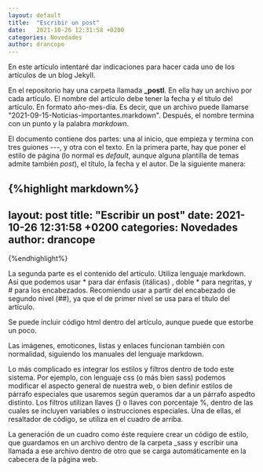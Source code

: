 ```yaml
---
layout: default
title:  "Escribir un post"
date:   2021-10-26 12:31:58 +0200
categories: Novedades
author: drancope
---
```

En este artículo intentaré dar indicaciones para hacer cada uno de los artículos de un blog Jekyll.

En el repositorio hay una carpeta llamada **_postl**. En ella hay un archivo por cada artículo. El nombre del artículo debe tener la fecha y el título del artículo. En formato año-mes-día. Es decir, que un archivo puede llamarse "2021-09-15-Noticias-importantes.markdown". Después, el nombre termina con un punto y la palabra *markdown*.

El documento contiene dos partes: una al inicio, que empieza y termina con tres guiones ---, y otra con el texto. En la primera parte, hay que poner el estilo de página (lo normal es *default*, aunque alguna plantilla de temas admite también *post*), el título, la fecha y el autor. De la siguiente manera:

{%highlight markdown%}
---
layout: post
title:  "Escribir un post"
date:   2021-10-26 12:31:58 +0200
categories: Novedades
author: drancope
---
{%endhighlight%}

La segunda parte es el contenido del artículo. Utiliza lenguaje markdown. Así que podemos usar * para dar énfasis (itálicas) , doble * para negritas, y # para los encabezados. Recomiendo usar a partir del encabezado de segundo nivel (##), ya que el de primer nivel se usa para el título del artículo.

Se puede incluir código html dentro del artículo, aunque puede que estorbe un poco.

Las imágenes, emoticones, listas y enlaces funcionan también con normalidad, siguiendo los manuales del lenguaje markdown.

Lo más complicado es integrar los estilos y filtros dentro de todo este sistema. Por ejemplo, con lenguaje css (o más bien sass) podemos modificar el aspecto general de nuestra web, o bien definir estilos de párrafo especiales que usaremos según queramos dar a un párrafo aspedto distinto. Los filtros utilizan llaves {} o llaves con porcentaje %, dentro de las cuales se incluyen variables o instrucciones especiales. Una de ellas, el resaltador de código, se utiliza en el cuadro de arriba.

<div class="bloque">
La generación de un cuadro como éste requiere crear un código de estilo, que guardamos en un archivo dentro de la carpeta _sass y escribir una llamada a ese archivo dentro de otro que se carga automáticamente en la cabecera de la página web.
</div>
